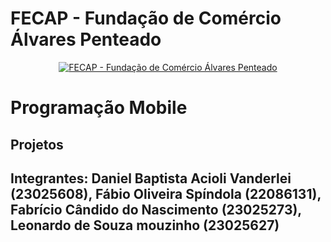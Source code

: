 # FECAP - Fundação de Comércio Álvares Penteado

<p align="center">
<a href= "https://www.fecap.br/"><img src="https://encrypted-tbn0.gstatic.com/images?q=tbn:ANd9GcRhZPrRa89Kma0ZZogxm0pi-tCn_TLKeHGVxywp-LXAFGR3B1DPouAJYHgKZGV0XTEf4AE&usqp=CAU" alt="FECAP - Fundação de Comércio Álvares Penteado" border="0"></a>
</p>

# Programação Mobile

## Projetos

## Integrantes: <a>Daniel Baptista Acioli Vanderlei (23025608)</a>, <a>Fábio Oliveira Spíndola (22086131)</a>, <a>Fabrício Cândido do Nascimento (23025273)</a>, <a>Leonardo de Souza mouzinho (23025627)</a>
